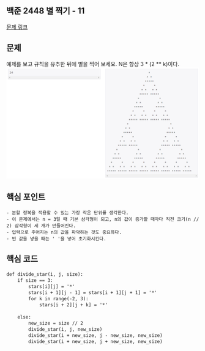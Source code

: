 ## 백준 2448 별 찍기 - 11
[문제 링크](https://www.acmicpc.net/problem/2448)

## 문제
예제를 보고 규칙을 유추한 뒤에 별을 찍어 보세요. N은 항상 3 * (2 ** k)이다.
![image](./image.PNG)

## 핵심 포인트
```
- 분할 정복을 적용할 수 있는 가장 작은 단위를 생각한다.
- 이 문제에서는 n = 3일 때 기본 삼각형이 되고, n의 값이 증가할 때마다 직전 크기(n // 2) 삼각형이 세 개가 만들어진다.
- 입력으로 주어지는 n의 값을 파악하는 것도 중요하다.
- 빈 값을 넣을 때는 ' '을 넣어 초기화시킨다.
```

## 핵심 코드
```
def divide_star(i, j, size):
    if size == 3:
        stars[i][j] = '*'
        stars[i + 1][j - 1] = stars[i + 1][j + 1] = '*'
        for k in range(-2, 3):
            stars[i + 2][j + k] = '*'

    else:
        new_size = size // 2
        divide_star(i, j, new_size)
        divide_star(i + new_size, j - new_size, new_size)
        divide_star(i + new_size, j + new_size, new_size)
```

